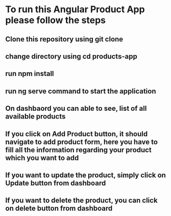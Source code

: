 # To run this Angular Product App please follow the steps

## Clone this repository using git clone 

## change directory using cd products-app

## run npm install

## run ng serve command to start the application

## On dashbaord you can able to see, list of all available products

## If you click on Add Product button, it should navigate to add product form, here you have to fill all the information regarding your product which you want to add

## If you want to update the product, simply click on Update button from dashboard

## If you want to delete the product, you can click on delete button from dashboard
